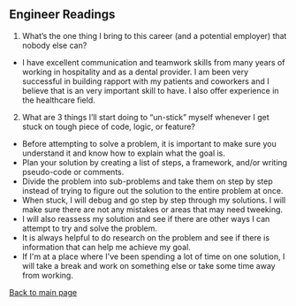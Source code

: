 ## Engineer Readings

1. What’s the one thing I bring to this career (and a potential employer) that nobody else can?
- I have excellent communication and teamwork skills from many years of working in hospitality and as a dental provider. I am been very successful in building rapport with my patients and coworkers and I believe that is an very important skill to have. I also offer experience in the healthcare field. 

2. What are 3 things I’ll start doing to “un-stick” myself whenever I get stuck on tough piece of code, logic, or feature?
- Before attempting to solve a problem, it is important to make sure you understand it and know how to explain what the goal is. 
- Plan your solution by creating a list of steps, a framework, and/or writing pseudo-code or comments. 
- Divide the problem into sub-problems and take them on step by step instead of trying to figure out the solution to the entire problem at once. 
- When stuck, I will debug and go step by step through my solutions. I will make sure there are not any mistakes or areas that may need tweeking. 
- I will also reassess my solution and see if there are other ways I can attempt to try and solve the problem. 
- It is always helpful to do research on the problem and see if there is information that can help me achieve my goal. 
- If I'm at a place where I've been spending a lot of time on one solution, I will take a break and work on something else or take some time away from working. 

[Back to main page](README.md)